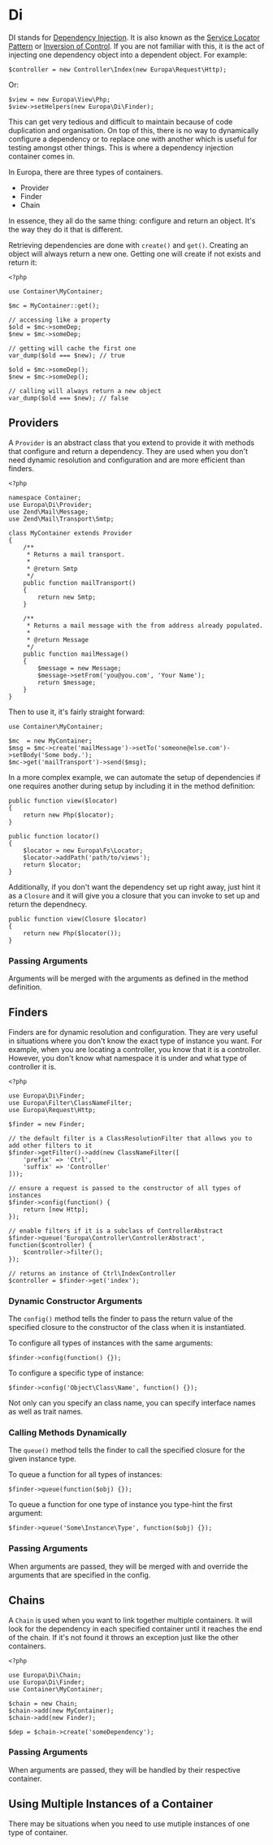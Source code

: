 Di
==

DI stands for [Dependency Injection](http://en.wikipedia.org/wiki/Dependency_injection). It is also known as the [Service Locator Pattern](http://en.wikipedia.org/wiki/Service_locator_pattern) or [Inversion of Control](http://en.wikipedia.org/wiki/Inversion_of_control). If you are not familiar with this, it is the act of injecting one dependency object into a dependent object. For example:

    $controller = new Controller\Index(new Europa\Request\Http);

Or:

    $view = new Europa\View\Php;
    $view->setHelpers(new Europa\Di\Finder);

This can get very tedious and difficult to maintain because of code duplication and organisation. On top of this, there is no way to dynamically configure a dependency or to replace one with another which is useful for testing amongst other things. This is where a dependency injection container comes in.

In Europa, there are three types of containers.

- Provider
- Finder
- Chain

In essence, they all do the same thing: configure and return an object. It's the way they do it that is different.

Retrieving dependencies are done with `create()` and `get()`. Creating an object will always return a new one. Getting one will create if not exists and return it:

    <?php
    
    use Container\MyContainer;
    
    $mc = MyContainer::get();
    
    // accessing like a property
    $old = $mc->someDep;
    $new = $mc->someDep;
    
    // getting will cache the first one
    var_dump($old === $new); // true
    
    $old = $mc->someDep();
    $new = $mc->someDep();
    
    // calling will always return a new object
    var_dump($old === $new); // false

Providers
---------

A `Provider` is an abstract class that you extend to provide it with methods that configure and return a dependency. They are used when you don't need dynamic resolution and configuration and are more efficient than finders.

    <?php
    
    namespace Container;
    use Europa\Di\Provider;
    use Zend\Mail\Message;
    use Zend\Mail\Transport\Smtp;
    
    class MyContainer extends Provider
    {
        /**
         * Returns a mail transport.
         * 
         * @return Smtp
         */
        public function mailTransport()
        {
            return new Smtp;
        }
        
        /**
         * Returns a mail message with the from address already populated.
         * 
         * @return Message
         */
        public function mailMessage()
        {
            $message = new Message;
            $message->setFrom('you@you.com', 'Your Name');
            return $message;
        }
    }

Then to use it, it's fairly straight forward:

    use Container\MyContainer;
    
    $mc  = new MyContainer;
    $msg = $mc->create('mailMessage')->setTo('someone@else.com')->setBody('Some body.');
    $mc->get('mailTransport')->send($msg);

In a more complex example, we can automate the setup of dependencies if one requires another during setup by including it in the method definition:

    public function view($locator)
    {
        return new Php($locator);
    }
    
    public function locator()
    {
        $locator = new Europa\Fs\Locator;
        $locator->addPath('path/to/views');
        return $locator;
    }

Additionally, if you don't want the dependency set up right away, just hint it as a `Closure` and it will give you a closure that you can invoke to set up and return the dependnecy.

    public function view(Closure $locator)
    {
        return new Php($locator());
    }

### Passing Arguments

Arguments will be merged with the arguments as defined in the method definition.

Finders
-------

Finders are for dynamic resolution and configuration. They are very useful in situations where you don't know the exact type of instance you want. For example, when you are locating a controller, you know that it is a controller. However, you don't know what namespace it is under and what type of controller it is.

    <?php

    use Europa\Di\Finder;
    use Europa\Filter\ClassNameFilter;
    use Europa\Request\Http;
    
    $finder = new Finder;
    
    // the default filter is a ClassResolutionFilter that allows you to add other filters to it
    $finder->getFilter()->add(new ClassNameFilter([
        'prefix' => 'Ctrl',
        'suffix' => 'Controller'
    ]));
    
    // ensure a request is passed to the constructor of all types of instances
    $finder->config(function() {
        return [new Http];
    });
    
    // enable filters if it is a subclass of ControllerAbstract
    $finder->queue('Europa\Controller\ControllerAbstract', function($controller) {
        $controller->filter();
    });
    
    // returns an instance of Ctrl\IndexController
    $controller = $finder->get('index');

### Dynamic Constructor Arguments

The `config()` method tells the finder to pass the return value of the specified closure to the constructor of the class when it is instantiated.

To configure all types of instances with the same arguments:

    $finder->config(function() {});

To configure a specific type of instance:

    $finder->config('Object\Class\Name', function() {});

Not only can you specify an class name, you can specify interface names as well as trait names.

### Calling Methods Dynamically

The `queue()` method tells the finder to call the specified closure for the given instance type.

To queue a function for all types of instances:

    $finder->queue(function($obj) {});

To queue a function for one type of instance you type-hint the first argument:

    $finder->queue('Some\Instance\Type', function($obj) {});

### Passing Arguments

When arguments are passed, they will be merged with and override the arguments that are specified in the config.

Chains
------

A `Chain` is used when you want to link together multiple containers. It will look for the dependency in each specified container until it reaches the end of the chain. If it's not found it throws an exception just like the other containers.

    <?php
    
    use Europa\Di\Chain;
    use Europa\Di\Finder;
    use Container\MyContainer;
    
    $chain = new Chain;
    $chain->add(new MyContainer);
    $chain->add(new Finder);
    
    $dep = $chain->create('someDependency');

### Passing Arguments

When arguments are passed, they will be handled by their respective container.

Using Multiple Instances of a Container
---------------------------------------

There may be situations when you need to use mutiple instances of one type of container.